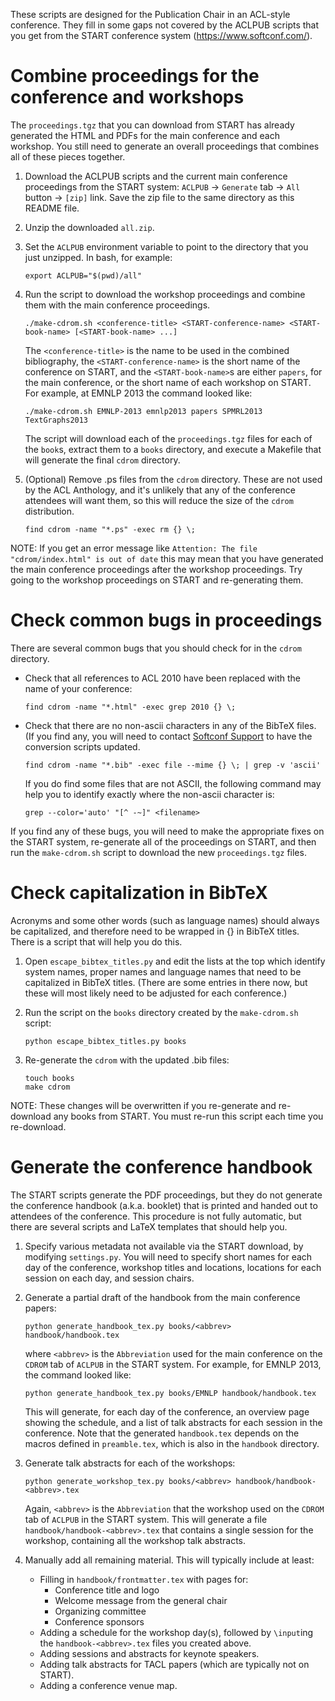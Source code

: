 These scripts are designed for the Publication Chair in an ACL-style conference.
They fill in some gaps not covered by the ACLPUB scripts that you get from the
START conference system (https://www.softconf.com/).

Combine proceedings for the conference and workshops
====================================================

The `proceedings.tgz` that you can download from START has already generated
the HTML and PDFs for the main conference and each workshop.
You still need to generate an overall proceedings that combines all of these
pieces together.

1. Download the ACLPUB scripts and the current main conference proceedings from
   the START system: `ACLPUB` -> `Generate` tab -> `All` button -> `[zip]` link.
   Save the zip file to the same directory as this README file.

2. Unzip the downloaded `all.zip`.

3. Set the `ACLPUB` environment variable to point to the directory that you just
   unzipped. In bash, for example:
   ```
   export ACLPUB="$(pwd)/all"
   ```

4. Run the script to download the workshop proceedings and combine them with
   the main conference proceedings.
   ```
   ./make-cdrom.sh <conference-title> <START-conference-name> <START-book-name> [<START-book-name> ...]
   ```
   The `<conference-title>` is the name to be used in the combined bibliography,
   the `<START-conference-name>` is the short name of the conference on START,
   and the `<START-book-name>`s are either `papers`, for the main conference, or
   the short name of each workshop on START.
   For example, at EMNLP 2013 the command looked like:
   ```
   ./make-cdrom.sh EMNLP-2013 emnlp2013 papers SPMRL2013 TextGraphs2013
   ```
   The script will download each of the `proceedings.tgz` files for each of the
   `book`s, extract them to a `books` directory, and execute a Makefile that
   will generate the final `cdrom` directory.

5. (Optional) Remove .ps files from the `cdrom` directory.
   These are not used by the ACL Anthology, and it's unlikely that any of the
   conference attendees will want them, so this will reduce the size of the
   `cdrom` distribution.
   ```
   find cdrom -name "*.ps" -exec rm {} \;
   ```

NOTE: If you get an error message like `Attention: The file "cdrom/index.html" is out of date` this may mean that you have generated the main conference proceedings after the workshop proceedings.
Try going to the workshop proceedings on START and re-generating them.


Check common bugs in proceedings
================================

There are several common bugs that you should check for in the `cdrom`
directory.

* Check that all references to ACL 2010 have been replaced with the name of your
  conference:
  ```
  find cdrom -name "*.html" -exec grep 2010 {} \;
  ```

* Check that there are no non-ascii characters in any of the BibTeX files. (If
  you find any, you will need to contact [Softconf Support](
  http://www.softconf.com/about/support-contacts-support-49) to have the
  conversion scripts updated.
  ```
  find cdrom -name "*.bib" -exec file --mime {} \; | grep -v 'ascii'
  ```
  If you do find some files that are not ASCII, the following command may help
  you to identify exactly where the non-ascii character is:
  ```
  grep --color='auto' "[^ -~]" <filename>
  ```

If you find any of these bugs, you will need to make the appropriate fixes on
the START system, re-generate all of the proceedings on START, and then run
the `make-cdrom.sh` script to download the new `proceedings.tgz` files.

Check capitalization in BibTeX
==============================

Acronyms and some other words (such as language names) should always be
capitalized, and therefore need to be wrapped in {} in BibTeX titles.
There is a script that will help you do this.

1. Open `escape_bibtex_titles.py` and  edit the lists at the top which identify
   system names, proper names and language names that need to be capitalized in
   BibTeX titles. (There are some entries in there now, but these will most
   likely need to be adjusted for each conference.)

2. Run the script on the `books` directory created by the `make-cdrom.sh`
   script:
   ```
   python escape_bibtex_titles.py books
   ```

3. Re-generate the `cdrom` with the updated .bib files:
   ```
   touch books
   make cdrom
   ```

NOTE: These changes will be overwritten if you re-generate and re-download any
books from START.
You must re-run this script each time you re-download.

Generate the conference handbook
================================

The START scripts generate the PDF proceedings, but they do not generate the
conference handbook (a.k.a. booklet) that is printed and handed out to
attendees of the conference.
This procedure is not fully automatic, but there are several scripts and LaTeX
templates that should help you.

1. Specify various metadata not available via the START download, by modifying
   `settings.py`.
   You will need to specify short names for each day of the conference,
   workshop titles and locations, locations for each session on each day,
   and session chairs.

2. Generate a partial draft of the handbook from the main conference papers:
   ```
   python generate_handbook_tex.py books/<abbrev> handbook/handbook.tex
   ```
   where `<abbrev>` is the `Abbreviation` used for the main conference on the
   `CDROM` tab of `ACLPUB` in the START system.
   For example, for EMNLP 2013, the command looked like:
   ```
   python generate_handbook_tex.py books/EMNLP handbook/handbook.tex
   ```
   This will generate, for each day of the conference, an overview page showing
   the schedule, and a list of talk abstracts for each session in the
   conference.
   Note that the generated `handbook.tex` depends on the macros defined in
   `preamble.tex`, which is also in the `handbook` directory.

3. Generate talk abstracts for each of the workshops:
   ```
   python generate_workshop_tex.py books/<abbrev> handbook/handbook-<abbrev>.tex
   ```
   Again, `<abbrev>` is the `Abbreviation` that the workshop used on the
   `CDROM` tab of `ACLPUB` in the START system.
   This will generate a file `handbook/handbook-<abbrev>.tex` that contains
   a single session for the workshop, containing all the workshop talk
   abstracts.

4. Manually add all remaining material.
   This will typically include at least:
   * Filling in `handbook/frontmatter.tex` with pages for:
     * Conference title and logo
     * Welcome message from the general chair
     * Organizing committee
     * Conference sponsors
   * Adding a schedule for the workshop day(s), followed by `\input`ing the `handbook-<abbrev>.tex` files you created above.
   * Adding sessions and abstracts for keynote speakers.
   * Adding talk abstracts for TACL papers (which are typically not on START).
   * Adding a conference venue map.
